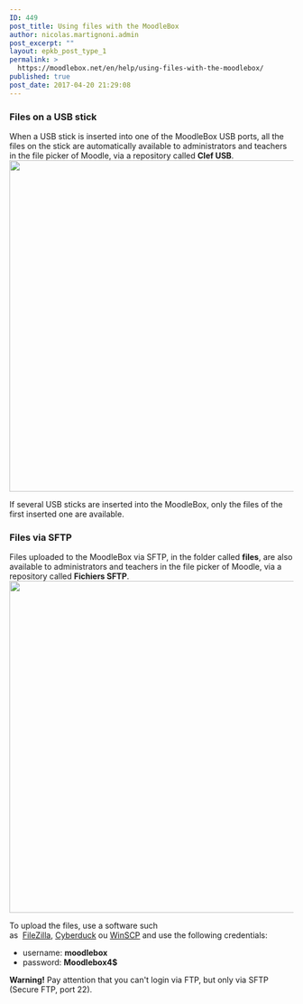```yaml
---
ID: 449
post_title: Using files with the MoodleBox
author: nicolas.martignoni.admin
post_excerpt: ""
layout: epkb_post_type_1
permalink: >
  https://moodlebox.net/en/help/using-files-with-the-moodlebox/
published: true
post_date: 2017-04-20 21:29:08
---
```

<h3><span id="Files_on_a_USB_stick">Files on a USB stick</span></h3>
When a USB stick is inserted into one of the MoodleBox USB ports, all the files on the stick are automatically available to administrators and teachers in the file picker of Moodle, via a repository called <strong>Clef USB</strong>.

<img class="alignnone size-full wp-image-474" src="https://moodlebox.net/fr/wp-content/uploads/sites/4/2017/04/ClefUSB.png" alt="" width="907" height="586" />

If several USB sticks are inserted into the MoodleBox, only the files of the first inserted one are available.
<h3><span id="Files_via_SFTP">Files via SFTP</span></h3>
Files uploaded to the MoodleBox via SFTP, in the folder called <strong>files</strong>, are also available to administrators and teachers in the file picker of Moodle, via a repository called <strong>Fichiers SFTP</strong>.

<img class="alignnone size-full wp-image-476" src="https://moodlebox.net/fr/wp-content/uploads/sites/4/2017/04/FichiersSFTP.png" alt="" width="908" height="587" />

To upload the files, use a software such as  <a href="https://filezilla-project.org/" target="_blank">FileZilla</a>, <a href="https://cyberduck.io/" target="_blank">Cyberduck</a> ou <a href="http://winscp.net/" target="_blank">WinSCP</a> and use the following credentials:
<ul>
 	<li>username: <strong>moodlebox</strong></li>
 	<li>password: <strong>Moodlebox4$</strong></li>
</ul>
<strong>Warning!</strong> Pay attention that you can't login via FTP, but only via SFTP (Secure FTP, port 22).